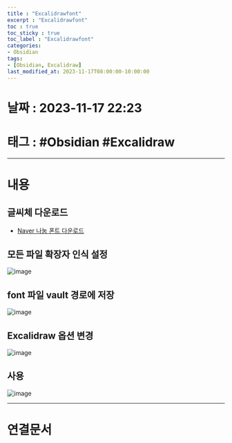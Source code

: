 ```yaml
---
title : "Excalidrawfont"
excerpt : "Excalidrawfont"
toc : true
toc_sticky : true
toc_label : "Excalidrawfont"
categories:
- Obsidian
tags:
- [Obsidian, Excalidraw]
last_modified_at: 2023-11-17T08:00:00-10:00:00
---
```


# 날짜 : 2023-11-17 22:23

# 태그 : #Obsidian #Excalidraw
---

# 내용

## 글씨체 다운로드
- [Naver 나눔 폰트 다운로드](https://clova.ai/handwriting/)

## 모든 파일 확장자 인식 설정
  
![image](../../assets/images/ObsidianAllowAllFileExtention.png)

## font 파일 vault 경로에 저장
  
![image](../../assets/images/ObsidianFont.png)

## Excalidraw 옵션 변경
  
![image](../../assets/images/ExcalidrawFontConfig.png)

## 사용
>
>  

![image](../../assets/images/ExcaliDrawUseCustomFont.png)

---

# 연결문서
